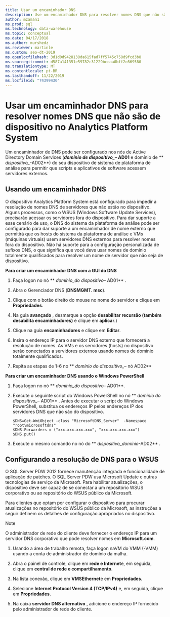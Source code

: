 ```yaml
---
title: Usar um encaminhador DNS
description: Use um encaminhador DNS para resolver nomes DNS que não são de dispositivo no Analytics Platform System.
author: mzaman1
ms.prod: sql
ms.technology: data-warehouse
ms.topic: conceptual
ms.date: 04/17/2018
ms.author: murshedz
ms.reviewer: martinle
ms.custom: seo-dt-2019
ms.openlocfilehash: 3d1d0d9428138da615fad7ff5745c758d9fcd3b8
ms.sourcegitcommit: d587a141351e59782c31229bccaa0bff2e869580
ms.translationtype: MT
ms.contentlocale: pt-BR
ms.lasthandoff: 11/22/2019
ms.locfileid: "74399430"
---
```

# <a name="use-a-dns-forwarder-to-resolve-non-appliance-dns-names-in-analytics-platform-system"></a>Usar um encaminhador DNS para resolver nomes DNS que não são de dispositivo no Analytics Platform System
Um encaminhador de DNS pode ser configurado nos nós de Active Directory Domain Services (**_domínio de dispositivo\__– AD01** e domínio de ** _dispositivo\__-AD02**) do seu dispositivo de sistema de plataforma de análise para permitir que scripts e aplicativos de software acessem servidores externos.  
  
## <a name="ResolveDNS"></a>Usando um encaminhador DNS  
O dispositivo Analytics Platform System está configurado para impedir a resolução de nomes DNS de servidores que não estão no dispositivo. Alguns processos, como o WSUS (Windows Software Update Services), precisarão acessar os servidores fora do dispositivo. Para dar suporte a esse cenário de uso, o DNS do sistema da plataforma de análise pode ser configurado para dar suporte a um encaminhador de nome externo que permitirá que os hosts do sistema da plataforma de análise e VMs (máquinas virtuais) usem servidores DNS externos para resolver nomes fora do dispositivo. Não há suporte para a configuração personalizada de sufixos DNS, o que significa que você deve usar nomes de domínio totalmente qualificados para resolver um nome de servidor que não seja de dispositivo.  
  
**Para criar um encaminhador DNS com a GUI do DNS**  
  
1.  Faça logon no nó ** _domínio\_do dispositivo_– AD01** .  
  
2.  Abra o Gerenciador DNS (**DNSMGMT. msc**).  
  
3.  Clique com o botão direito do mouse no nome do servidor e clique em **Propriedades**.  
  
4.  Na guia **avançado** , desmarque a opção **desabilitar recursão (também desabilita encaminhadores)** e clique em **aplicar**.)  
  
5.  Clique na guia **encaminhadores** e clique em **Editar**.  
  
6.  Insira o endereço IP para o servidor DNS externo que fornecerá a resolução de nomes. As VMs e os servidores (hosts) no dispositivo serão conectados a servidores externos usando nomes de domínio totalmente qualificados.  
  
7.  Repita as etapas de 1-6 no ** _domínio do dispositivo\__– nó AD02**  
  
**Para criar um encaminhador DNS usando o Windows PowerShell**  
  
1.  Faça logon no nó ** _domínio\_do dispositivo_– AD01**.  
  
2.  Execute o seguinte script do Windows PowerShell no nó ** _domínio do dispositivo\__– AD01** . Antes de executar o script do Windows PowerShell, substitua os endereços IP pelos endereços IP dos servidores DNS que não são do dispositivo.  
  
    ```  
    $DNS=Get-WmiObject -class "MicrosoftDNS_Server"  -Namespace "root\microsoftdns"  
    $DNS.Forwarders = ("xxx.xxx.xxx.xxx", "xxx.xxx.xxx.xxx")  
    $DNS.put()  
    ```  
  
3.  Execute o mesmo comando no nó do ** _dispositivo\_domínio_-AD02** .  
  
## <a name="configuring-dns-resolution-for-wsus"></a>Configurando a resolução de DNS para o WSUS  
O SQL Server PDW 2012 fornece manutenção integrada e funcionalidade de aplicação de patches. O SQL Server PDW usa Microsoft Update e outras tecnologias de serviço da Microsoft. Para habilitar atualizações, o dispositivo deve ser capaz de se conectar a um repositório WSUS corporativo ou ao repositório do WSUS público da Microsoft.  
  
Para clientes que optam por configurar o dispositivo para procurar atualizações no repositório do WSUS público da Microsoft, as instruções a seguir definem os detalhes de configuração apropriados no dispositivo.  
  
> [!NOTE]  
> O administrador de rede do cliente deve fornecer o endereço IP para um servidor DNS corporativo que pode resolver nomes em **Microsoft.com**.  
  
1.  Usando a área de trabalho remota, faça logon na<fabric domain>VM do VMM (-VMM) usando a conta de administrador de domínio da malha.  
  
2.  Abra o painel de controle, clique em **rede e Internet**e, em seguida, clique em **central de rede e compartilhamento**.  
  
3.  Na lista conexão, clique em **VMSEthernet**e em **Propriedades**.  
  
4.  Selecione **Internet Protocol Version 4 (TCP/IPv4)** e, em seguida, clique em **Propriedades**.  
  
5.  Na caixa **servidor DNS alternativo** , adicione o endereço IP fornecido pelo administrador de rede do cliente.  
  
<!-- MISSING LINKS ## See Also  
[Common Metadata Query Examples &#40;SQL Server PDW&#41;](../sqlpdw/common-metadata-query-examples-sql-server-pdw.md)  -->  
  
